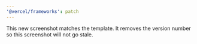 ```yaml
---
'@vercel/frameworks': patch
---
```


This new screenshot matches the template. It removes the version number so this screenshot will not go stale.
